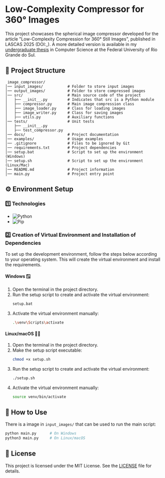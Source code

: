 # Low-Complexity Compressor for 360° Images

This project showcases the spherical image compressor developed for the article "Low-Complexity Compression for 360° Still Images", published in LASCAS 2025 (DOI:_). A more detailed version is available in my [undergraduate thesis](https://lume.ufrgs.br/handle/10183/284279) in Computer Science at the Federal University of Rio Grande do Sul.

## 📁 Project Structure 
	 image_compressor/  
	│── input_images/         	# Folder to store input images  
	│── output_images/        	# Folder to store compressed images  
	│── src/                  	# Main source code of the project  
	│   ├── __init__.py       	# Indicates that src is a Python module  
	│   ├── compressor.py     	# Main image compression class  
	│   ├── image_loader.py   	# Class for loading images  
	│   ├── image_writer.py   	# Class for saving images  
	│   ├── utils.py          	# Auxiliary functions  
	│── tests/                	# Unit tests  
	│   ├── __init__.py       
	│   ├── test_compressor.py  
	│── docs/                 	# Project documentation  
	│── examples/             	# Usage examples  
	│── .gitignore            	# Files to be ignored by Git  
	│── requirements.txt      	# Project dependencies  
	│── setup.bat			  	# Script to set up the environment (Windows) 
	│── setup.sh			  	# Script to set up the environment (Linux/Mac)  
	│── README.md             	# Project information  
	│── main.py              	# Project entry point 

## ⚙️ Environment Setup

### 1️⃣ Technologies
* ![Python](https://img.shields.io/badge/Python-3.13.1-blue)
* ![Pip](https://img.shields.io/badge/Pip-25.0.1-orange)


### 2️⃣ Creation of Virtual Environment and Installation of Dependencies


To set up the development environment, follow the steps below according to your operating system. This will create the virtual environment and install the requirements.

#### **Windows** 🪟
1. Open the terminal in the project directory.
2. Run the setup script to create and activate the virtual environment:
   ```bash
   setup.bat
   ```
3. Activate the virtual environment manually:
	```bash
	.\venv\Scripts\activate
	```
#### **Linux/macOS** 🐧🍏
1. Open the terminal in the project directory.
2. Make the setup script executable:
	```bash
	chmod +x setup.sh
	```
3. Run the setup script to create and activate the virtual environment:
	```bash
	./setup.sh
	```
4. Activate the virtual environment manually:
	```bash
	source venv/bin/activate
	```

## 📕 How to Use
There is a image in `input_images/` that can be used to run the main script:
```bash
python main.py		# On Windows
python3 main.py 	# On Linux/macOS
```

## 📜 License
This project is licensed under the MIT License. See the [LICENSE](LICENSE) file for details.
